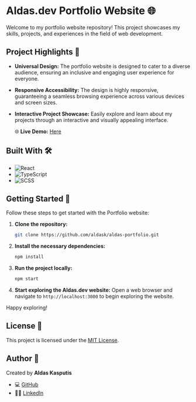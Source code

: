 # Aldas.dev Portfolio Website 🌐

Welcome to my portfolio website repository! This project showcases my skills, projects, and experiences in the field of web development.

## Project Highlights 🌟

- **Universal Design:** The portfolio website is designed to cater to a diverse audience, ensuring an inclusive and engaging user experience for everyone.

- **Responsive Accessibility:** The design is highly responsive, guaranteeing a seamless browsing experience across various devices and screen sizes.

- **Interactive Project Showcase:** Easily explore and learn about my projects through an interactive and visually appealing interface.


  🌐 **Live Demo:** [Here](https://aldas.vercel.app/)

## Built With 🛠️

- ![React](https://img.shields.io/badge/React-000000?style=flat-square&logo=react)
- ![TypeScript](https://img.shields.io/badge/TypeScript-007ACC?style=flat-square&logo=typescript)
- ![SCSS](https://img.shields.io/badge/SCSS-CC6699?style=flat-square&logo=sass)


## Getting Started 🚀

Follow these steps to get started with the Portfolio website:

1. **Clone the repository:**

   ```sh
   git clone https://github.com/aldask/aldas-portfolio.git
   ```

2. **Install the necessary dependencies:**

   ```sh
   npm install
   ```

3. **Run the project locally:**

   ```sh
   npm start
   ```

4. **Start exploring the Aldas.dev website:**
   Open a web browser and navigate to `http://localhost:3000` to begin exploring the website.

Happy exploring!

## License 📜

This project is licensed under the [MIT License](https://opensource.org/licenses/MIT).

## Author 👤

Created by **Aldas Kasputis**

- 💻 [GitHub](https://github.com/aldask)
- 👨‍💼 [LinkedIn](https://www.linkedin.com/in/aldas-k-2ab99b1b4)
